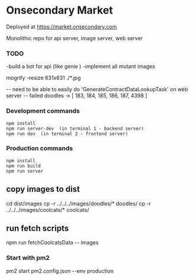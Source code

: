 # Onsecondary Market  
 
 Deployed at https://market.onsecondary.com
 
  
 Monolithic repo for api server, image server, web server 


### TODO  
 
 -build a bot for api (like genie ) 
 -implement all mutant images 
 



 mogrify -resize 631x631 ./*.jpg


 -- need to be able to easily do 'GenerateContractDataLookupTask' on web server 
-- failed doodles -> [ 183, 184, 185, 186, 187, 4398 ]

 

### Development commands
```
npm install
npm run server-dev  (in terminal 1 - backend server)
npm run dev  (in terminal 2 - frontend server)
```

### Production commands
```
npm install
npm run build
npm run server
```
 
## copy images to dist 
cd dist/images
cp -r ../../../images/doodles/* doodles/
cp -r ../../../images/coolcats/* coolcats/


## run fetch scripts 
npm run fetchCoolcatsData -- images



 ### Start with pm2 
 pm2 start pm2.config.json --env production 


